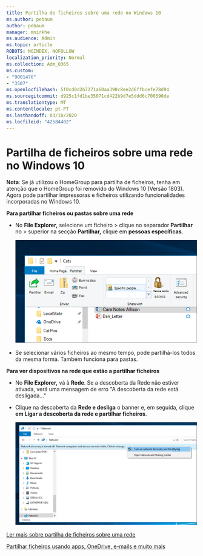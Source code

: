 ```yaml
---
title: Partilha de ficheiros sobre uma rede no Windows 10
ms.author: pebaum
author: pebaum
manager: mnirkhe
ms.audience: Admin
ms.topic: article
ROBOTS: NOINDEX, NOFOLLOW
localization_priority: Normal
ms.collection: Adm_O365
ms.custom:
- "9001476"
- "3507"
ms.openlocfilehash: 5f0cd0d2b7271a60aa390c8ee2d6ffbcefe78d94
ms.sourcegitcommit: d925c1fd1be35071cd422b9d7e5ddd6c700590de
ms.translationtype: MT
ms.contentlocale: pt-PT
ms.lasthandoff: 03/10/2020
ms.locfileid: "42584402"
---
```

# <a name="file-sharing-over-a-network-in-windows-10"></a>Partilha de ficheiros sobre uma rede no Windows 10

**Nota**: Se já utilizou o HomeGroup para partilha de ficheiros, tenha em atenção que o HomeGroup foi removido do Windows 10 (Versão 1803). Agora pode partilhar impressoras e ficheiros utilizando funcionalidades incorporadas no Windows 10.

**Para partilhar ficheiros ou pastas sobre uma rede**

- No **File Explorer,** selecione um ficheiro > clique no separador **Partilhar** no > superior na secção **Partilhar,** clique em **pessoas específicas**.

    ![Partilhe um ficheiro com pessoas específicas.](media/share-with-specific-people.png)
          
- Se selecionar vários ficheiros ao mesmo tempo, pode partilhá-los todos da mesma forma. Também funciona para pastas.

**Para ver dispositivos na rede que estão a partilhar ficheiros**

- No **File Explorer,** vá à **Rede**. Se a descoberta da Rede não estiver ativada, verá uma mensagem de erro "A descoberta da rede está desligada..."

- Clique na descoberta da **Rede e desliga** o banner e, em seguida, clique **em Ligar a descoberta da rede e partilhar ficheiros**.

    ![Ligue a descoberta da rede e a partilha de ficheiros.](media/turn-on-network-discovery.png)

[Ler mais sobre partilha de ficheiros sobre uma rede](https://support.microsoft.com/help/4092694/windows-10-file-sharing-over-a-network)

[Partilhar ficheiros usando apps, OneDrive, e-mails e muito mais](https://support.microsoft.com/help/4027674/windows-10-share-files-in-file-explorer)
